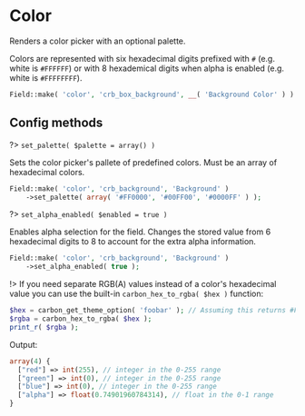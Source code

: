 # Color

Renders a color picker with an optional palette.

Colors are represented with six hexadecimal digits prefixed with `#` (e.g. white is `#FFFFFF`) or with 8 hexademical digits when alpha is enabled (e.g. white is `#FFFFFFFF`).

```php
Field::make( 'color', 'crb_box_background', __( 'Background Color' ) )
```

## Config methods

?> `set_palette( $palette = array() )`

Sets the color picker's pallete of predefined colors. Must be an array of hexadecimal colors.

```php
Field::make( 'color', 'crb_background', 'Background' )
    ->set_palette( array( '#FF0000', '#00FF00', '#0000FF' ) );
```

?> `set_alpha_enabled( $enabled = true )`

Enables alpha selection for the field. Changes the stored value from 6 hexadecimal digits to 8 to account for the extra alpha information.

```php
Field::make( 'color', 'crb_background', 'Background' )
    ->set_alpha_enabled( true );
```

!> If you need separate RGB(A) values instead of a color's hexadecimal value you can use the built-in `carbon_hex_to_rgba( $hex )` function:

```php
$hex = carbon_get_theme_option( 'foobar' ); // Assuming this returns #FF0000BF
$rgba = carbon_hex_to_rgba( $hex );
print_r( $rgba );
```

Output:
```php
array(4) {
  ["red"] => int(255), // integer in the 0-255 range
  ["green"] => int(0), // integer in the 0-255 range
  ["blue"] => int(0), // integer in the 0-255 range
  ["alpha"] => float(0.74901960784314), // float in the 0-1 range
}
```

